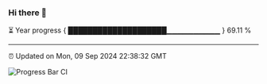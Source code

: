 ### Hi there 👋

⏳ Year progress { ████████████████████▁▁▁▁▁▁▁▁▁▁ } 69.11 %

---

⏰ Updated on Mon, 09 Sep 2024 22:38:32 GMT

![Progress Bar CI](https://github.com/IshwaranRudhara/GIT-ACTION/workflows/Progress%20Bar%20CI/badge.svg)
